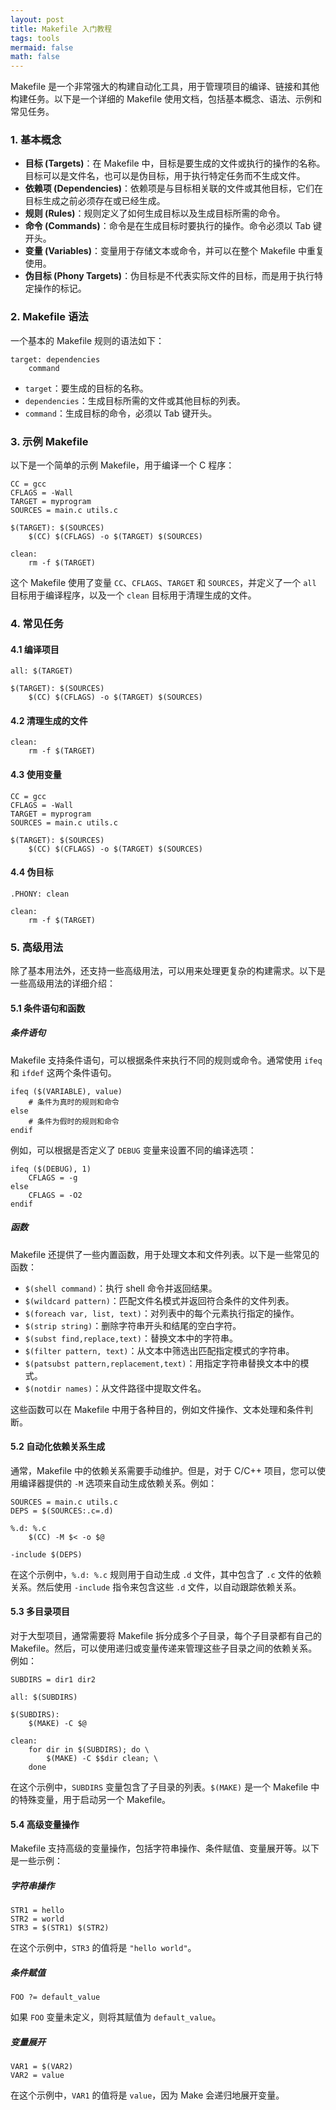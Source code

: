 ```yaml
---
layout: post
title: Makefile 入门教程
tags: tools
mermaid: false
math: false
---  
```


Makefile 是一个非常强大的构建自动化工具，用于管理项目的编译、链接和其他构建任务。以下是一个详细的 Makefile 使用文档，包括基本概念、语法、示例和常见任务。


### 1. 基本概念

- **目标 (Targets)**：在 Makefile 中，目标是要生成的文件或执行的操作的名称。目标可以是文件名，也可以是伪目标，用于执行特定任务而不生成文件。
- **依赖项 (Dependencies)**：依赖项是与目标相关联的文件或其他目标，它们在目标生成之前必须存在或已经生成。
- **规则 (Rules)**：规则定义了如何生成目标以及生成目标所需的命令。
- **命令 (Commands)**：命令是在生成目标时要执行的操作。命令必须以 Tab 键开头。
- **变量 (Variables)**：变量用于存储文本或命令，并可以在整个 Makefile 中重复使用。
- **伪目标 (Phony Targets)**：伪目标是不代表实际文件的目标，而是用于执行特定操作的标记。

### 2. Makefile 语法

一个基本的 Makefile 规则的语法如下：

```make
target: dependencies
    command
```

- `target`：要生成的目标的名称。
- `dependencies`：生成目标所需的文件或其他目标的列表。
- `command`：生成目标的命令，必须以 Tab 键开头。

### 3. 示例 Makefile

以下是一个简单的示例 Makefile，用于编译一个 C 程序：

```make
CC = gcc
CFLAGS = -Wall
TARGET = myprogram
SOURCES = main.c utils.c

$(TARGET): $(SOURCES)
    $(CC) $(CFLAGS) -o $(TARGET) $(SOURCES)

clean:
    rm -f $(TARGET)
```

这个 Makefile 使用了变量 `CC`、`CFLAGS`、`TARGET` 和 `SOURCES`，并定义了一个 `all` 目标用于编译程序，以及一个 `clean` 目标用于清理生成的文件。

### 4. 常见任务

#### 4.1 编译项目

```make
all: $(TARGET)

$(TARGET): $(SOURCES)
    $(CC) $(CFLAGS) -o $(TARGET) $(SOURCES)
```

#### 4.2 清理生成的文件

```make
clean:
    rm -f $(TARGET)
```

#### 4.3 使用变量

```make
CC = gcc
CFLAGS = -Wall
TARGET = myprogram
SOURCES = main.c utils.c

$(TARGET): $(SOURCES)
    $(CC) $(CFLAGS) -o $(TARGET) $(SOURCES)
```

#### 4.4 伪目标

```make
.PHONY: clean

clean:
    rm -f $(TARGET)
```

### 5. 高级用法

除了基本用法外，还支持一些高级用法，可以用来处理更复杂的构建需求。以下是一些高级用法的详细介绍：

#### 5.1 条件语句和函数

##### 条件语句

Makefile 支持条件语句，可以根据条件来执行不同的规则或命令。通常使用 `ifeq` 和 `ifdef` 这两个条件语句。

```make
ifeq ($(VARIABLE), value)
    # 条件为真时的规则和命令
else
    # 条件为假时的规则和命令
endif
```

例如，可以根据是否定义了 `DEBUG` 变量来设置不同的编译选项：

```make
ifeq ($(DEBUG), 1)
    CFLAGS = -g
else
    CFLAGS = -O2
endif
```

##### 函数

Makefile 还提供了一些内置函数，用于处理文本和文件列表。以下是一些常见的函数：

- `$(shell command)`：执行 shell 命令并返回结果。
- `$(wildcard pattern)`：匹配文件名模式并返回符合条件的文件列表。
- `$(foreach var, list, text)`：对列表中的每个元素执行指定的操作。
- `$(strip string)`：删除字符串开头和结尾的空白字符。
- `$(subst find,replace,text)`：替换文本中的字符串。
- `$(filter pattern, text)`：从文本中筛选出匹配指定模式的字符串。
- `$(patsubst pattern,replacement,text)`：用指定字符串替换文本中的模式。
- `$(notdir names)`：从文件路径中提取文件名。

这些函数可以在 Makefile 中用于各种目的，例如文件操作、文本处理和条件判断。

#### 5.2 自动化依赖关系生成

通常，Makefile 中的依赖关系需要手动维护。但是，对于 C/C++ 项目，您可以使用编译器提供的 `-M` 选项来自动生成依赖关系。例如：

```make
SOURCES = main.c utils.c
DEPS = $(SOURCES:.c=.d)

%.d: %.c
    $(CC) -M $< -o $@

-include $(DEPS)
```

在这个示例中，`%.d: %.c` 规则用于自动生成 `.d` 文件，其中包含了 `.c` 文件的依赖关系。然后使用 `-include` 指令来包含这些 `.d` 文件，以自动跟踪依赖关系。

#### 5.3 多目录项目

对于大型项目，通常需要将 Makefile 拆分成多个子目录，每个子目录都有自己的 Makefile。然后，可以使用递归或变量传递来管理这些子目录之间的依赖关系。例如：

```make
SUBDIRS = dir1 dir2

all: $(SUBDIRS)

$(SUBDIRS):
    $(MAKE) -C $@

clean:
    for dir in $(SUBDIRS); do \
        $(MAKE) -C $$dir clean; \
    done
```

在这个示例中，`SUBDIRS` 变量包含了子目录的列表。`$(MAKE)` 是一个 Makefile 中的特殊变量，用于启动另一个 Makefile。

#### 5.4 高级变量操作

Makefile 支持高级的变量操作，包括字符串操作、条件赋值、变量展开等。以下是一些示例：

##### 字符串操作

```make
STR1 = hello
STR2 = world
STR3 = $(STR1) $(STR2)
```

在这个示例中，`STR3` 的值将是 `"hello world"`。

##### 条件赋值

```make
FOO ?= default_value
```

如果 `FOO` 变量未定义，则将其赋值为 `default_value`。

##### 变量展开

```make
VAR1 = $(VAR2)
VAR2 = value
```

在这个示例中，`VAR1` 的值将是 `value`，因为 Make 会递归地展开变量。